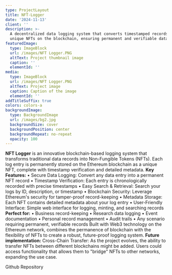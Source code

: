 ```yaml
---
type: ProjectLayout
title: NFT-Logger
date: '2024-11-13'
client: ''
description: >-
  A decentralized data logging system that converts timestamped records into
  unique NFTs on the blockchain, ensuring permanent and verifiable data storage.
featuredImage:
  type: ImageBlock
  url: /images/NFT Logger.PNG
  altText: Project thumbnail image
  caption: ''
  elementId: ''
media:
  type: ImageBlock
  url: /images/NFT Logger.PNG
  altText: Project image
  caption: Caption of the image
  elementId: ''
addTitleSuffix: true
colors: colors-a
backgroundImage:
  type: BackgroundImage
  url: /images/bg2.jpg
  backgroundSize: cover
  backgroundPosition: center
  backgroundRepeat: no-repeat
  opacity: 100
---
```

**NFT Logger** is an innovative blockchain-based logging system that transforms traditional data records into Non-Fungible Tokens (NFTs). Each log entry is permanently stored on the Ethereum blockchain as a unique NFT, complete with timestamp verification and detailed metadata.
**Key Features:**
• Secure Data Logging: Convert any data entry into a permanent NFT record
• Timestamp Verification: Each entry is chronologically recorded with precise timestamps
• Easy Search & Retrieval: Search your logs by ID, description, or timestamp
• Blockchain Security: Leverage Ethereum's security for tamper-proof record-keeping
• Metadata Storage: Each NFT contains detailed metadata about your log entry
• User-Friendly Interface: Simple web interface for logging, minting, and searching records
**Perfect for:**
• Business record-keeping
• Research data logging
• Event documentation
• Personal record management
• Audit trails
• Any scenario requiring permanent, verifiable records
Built with Web3 technology on the Ethereum network, combines the permanence of blockchain with the flexibility of NFTs to create a robust, future-proof logging system.
**Future implementation:**
Cross-Chain Transfer: As the project evolves, the ability to transfer NFTs between different blockchains might be added. Users could access functionality that allows them to "bridge" NFTs to other networks, expanding the use case.


Github Repository
